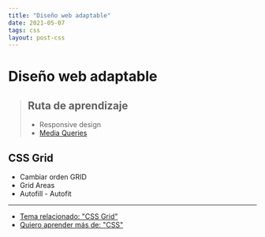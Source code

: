 ```yaml
---
title: "Diseño web adaptable"
date: 2021-05-07
tags: css
layout: post-css
---
```


# Diseño web adaptable

> ## Ruta de aprendizaje
> - Responsive design
> - [Media Queries](media-queries)

## CSS Grid

- Cambiar orden GRID
- Grid Areas
- Autofill - Autofit

---

- [Tema relacionado: "CSS Grid"](grid)
- [Quiero aprender más de: "CSS"](../00/css)